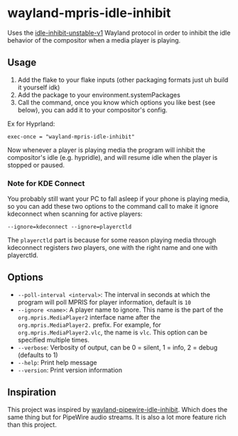 # wayland-mpris-idle-inhibit

Uses the
[idle-inhibit-unstable-v1](https://wayland.app/protocols/idle-inhibit-unstable-v1)
Wayland protocol in order to inhibit the idle behavior of the compositor when a
media player is playing.

## Usage

1. Add the flake to your flake inputs (other packaging formats just uh build it
   yourself idk)
2. Add the package to your environment.systemPackages
3. Call the command, once you know which options you like best (see below), you
   can add it to your compositor's config.

Ex for Hyprland:

```
exec-once = "wayland-mpris-idle-inhibit"
```

Now whenever a player is playing media the program will inhibit the compositor's
idle (e.g. hypridle), and will resume idle when the player is stopped or paused.

### Note for KDE Connect

You probably still want your PC to fall asleep if your phone is playing media,
so you can add these two options to the command call to make it ignore
kdeconnect when scanning for active players:

```
--ignore=kdeconnect --ignore=playerctld
```

The `playerctld` part is because for some reason playing media through
kdeconnect registers _two_ players, one with the right name and one with
playerctld.

## Options

- `--poll-interval <interval>`: The interval in seconds at which the program
  will poll MPRIS for player information, default is `10`
- `--ignore <name>`: A player name to ignore. This name is the part of the
  `org.mpris.MediaPlayer2` interface name after the `org.mpris.MediaPlayer2.`
  prefix. For example, for `org.mpris.MediaPlayer2.vlc`, the name is `vlc`. This
  option can be specified multiple times.
- `--verbose`: Verbosity of output, can be 0 = silent, 1 = info, 2 = debug
  (defaults to 1)
- `--help`: Print help message
- `--version`: Print version information

## Inspiration

This project was inspired by
[wayland-pipewire-idle-inhibit](https://github.com/rafaelrc7/wayland-pipewire-idle-inhibit).
Which does the same thing but for PipeWire audio streams. It is also a lot more
feature rich than this project.
